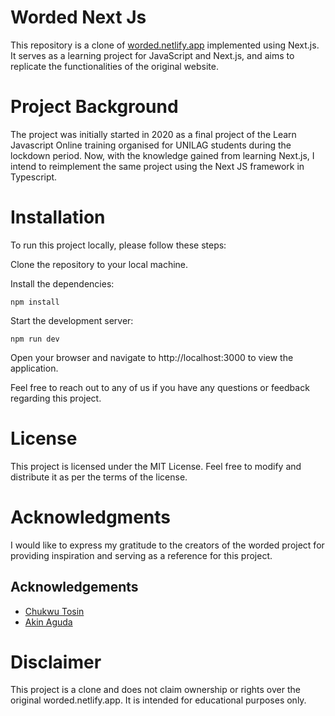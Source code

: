 # Worded Next Js 

This repository is a clone of [worded.netlify.app](https://worded.netlify.app) implemented using Next.js. It serves as a learning project for JavaScript and Next.js, and aims to replicate the functionalities of the original website.

# Project Background
The project was initially started in 2020 as a final project of the Learn Javascript Online training organised for UNILAG students during the lockdown period. Now, with the knowledge gained from learning Next.js, I intend to reimplement the same project using the Next JS framework in Typescript.

# Installation
To run this project locally, please follow these steps:

Clone the repository to your local machine.

Install the dependencies:
```
npm install
```

Start the development server:
```
npm run dev
```

Open your browser and navigate to http://localhost:3000 to view the application.

Feel free to reach out to any of us if you have any questions or feedback regarding this project.

# License
This project is licensed under the MIT License. Feel free to modify and distribute it as per the terms of the license.

# Acknowledgments
I would like to express my gratitude to the creators of the worded project for providing inspiration and serving as a reference for this project.
## Acknowledgements

 - [Chukwu Tosin](https://github.com/folucode)
 - [Akin Aguda](https://github.com/AkinAguda)
 
# Disclaimer
This project is a clone and does not claim ownership or rights over the original worded.netlify.app. It is intended for educational purposes only.
